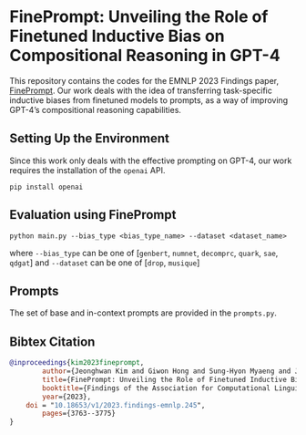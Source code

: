 # FinePrompt: Unveiling the Role of Finetuned Inductive Bias on Compositional Reasoning in GPT-4
This repository contains the codes for the EMNLP 2023 Findings paper, [FinePrompt](https://openreview.net/forum?id=nmSvzxwfRZ&referrer=%5Bthe%20profile%20of%20Jeonghwan%20Kim%5D(%2Fprofile%3Fid%3D~Jeonghwan_Kim2)).
Our work deals with the idea of transferring task-specific inductive biases from finetuned models to prompts, as a way of improving GPT-4’s compositional reasoning capabilities.

## Setting Up the Environment
Since this work only deals with the effective prompting on GPT-4, our work requires the installation of the `openai` API.
```shell
pip install openai
```

## Evaluation using FinePrompt
```shell
python main.py --bias_type <bias_type_name> --dataset <dataset_name>
```
where `--bias_type` can be one of [`genbert`, `numnet`, `decomprc`, `quark`, `sae`, `qdgat`] and `--dataset` can be one of [`drop`, `musique`]

## Prompts
The set of base and in-context prompts are provided in the `prompts.py`.

## Bibtex Citation
```Bibtex
@inproceedings{kim2023fineprompt,
        author={Jeonghwan Kim and Giwon Hong and Sung-Hyon Myaeng and Joyce Jiyoung Whang},
        title={FinePrompt: Unveiling the Role of Finetuned Inductive Bias on Compositional Reasoning in {GPT}-4},
        booktitle={Findings of the Association for Computational Linguistics: EMNLP 2023},
        year={2023},
	doi = "10.18653/v1/2023.findings-emnlp.245",
        pages={3763--3775}
}
```
